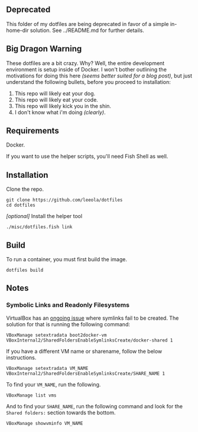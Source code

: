 
## Deprecated

This folder of my dotfiles are being deprecated in favor of a simple
in-home-dir solution. See ../README.md for further details.

## Big Dragon Warning

These dotfiles are a bit crazy. Why? Well, the entire development
environment is setup inside of Docker. I won't bother outlining the 
motivations for doing this here *(seems better suited for a blog post)*, 
but just understand the following bullets, before you proceed to 
installation:

1. This repo will likely eat your dog.
2. This repo will likely eat your code.
3. This repo will likely kick you in the shin.
4. I don't know what i'm doing *(clearly)*.

## Requirements

Docker.

If you want to use the helper scripts, you'll need Fish Shell as well.

## Installation

Clone the repo.

```
git clone https://github.com/leeola/dotfiles
cd dotfiles
```

*\[optional\]* Install the helper tool

```
./misc/dotfiles.fish link
```

## Build

To run a container, you must first build the image.

```
dotfiles build
```

## Notes

### Symbolic Links and Readonly Filesystems

VirtualBox has an [ongoing 
issue](https://www.virtualbox.org/ticket/10085) where symlinks fail to be 
created. The solution for that is running the following command:

```
VBoxManage setextradata boot2docker-vm VBoxInternal2/SharedFoldersEnableSymlinksCreate/docker-shared 1
```

If you have a different VM name or sharename, follow the below 
instructions.

```
VBoxManage setextradata VM_NAME VBoxInternal2/SharedFoldersEnableSymlinksCreate/SHARE_NAME 1
```

To find your `VM_NAME`, run the following.

```
VBoxManage list vms
```

And to find your `SHARE_NAME`, run the following command and look for the 
`Shared folders:` section towards the bottom.

```
VBoxManage showvminfo VM_NAME
```

